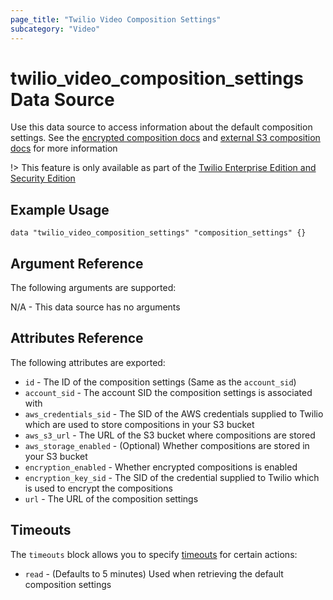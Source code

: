 ```yaml
---
page_title: "Twilio Video Composition Settings"
subcategory: "Video"
---
```


# twilio_video_composition_settings Data Source

Use this data source to access information about the default composition settings. See the [encrypted composition docs](https://www.twilio.com/docs/video/api/encrypted-compositions) and [external S3 composition docs](https://www.twilio.com/docs/video/api/external-s3-compositions) for more information

!> This feature is only available as part of the [Twilio Enterprise Edition and Security Edition](https://www.twilio.com/editions)

## Example Usage

```hcl
data "twilio_video_composition_settings" "composition_settings" {}
```

## Argument Reference

The following arguments are supported:

N/A - This data source has no arguments

## Attributes Reference

The following attributes are exported:

- `id` - The ID of the composition settings (Same as the `account_sid`)
- `account_sid` - The account SID the composition settings is associated with
- `aws_credentials_sid` - The SID of the AWS credentials supplied to Twilio which are used to store compositions in your S3 bucket
- `aws_s3_url` - The URL of the S3 bucket where compositions are stored
- `aws_storage_enabled` - (Optional) Whether compositions are stored in your S3 bucket
- `encryption_enabled` - Whether encrypted compositions is enabled
- `encryption_key_sid` - The SID of the credential supplied to Twilio which is used to encrypt the compositions
- `url` - The URL of the composition settings

## Timeouts

The `timeouts` block allows you to specify [timeouts](https://www.terraform.io/docs/configuration/resources.html#timeouts) for certain actions:

- `read` - (Defaults to 5 minutes) Used when retrieving the default composition settings
